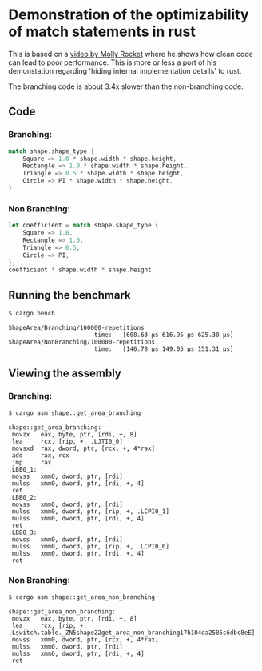 # Demonstration of the optimizability of match statements in rust

This is based on a [video by Molly Rocket](https://www.youtube.com/watch?v=tD5NrevFtbU&t=1214s) where he shows how clean code can lead to poor performance. This is more or less a port of his demonstation regarding 'hiding internal implementation details' to rust.

The branching code is about 3.4x slower than the non-branching code.

## Code

### Branching:

```rust
match shape.shape_type {
    Square => 1.0 * shape.width * shape.height,
    Rectangle => 1.0 * shape.width * shape.height,
    Triangle => 0.5 * shape.width * shape.height,
    Circle => PI * shape.width * shape.height,
}
```

### Non Branching:

```rust
let coefficient = match shape.shape_type {
    Square => 1.0,
    Rectangle => 1.0,
    Triangle => 0.5,
    Circle => PI,
};
coefficient * shape.width * shape.height
```

## Running the benchmark

```bash
$ cargo bench
```

```
ShapeArea/Branching/100000-repetitions
                        time:   [608.63 µs 616.95 µs 625.30 µs]
ShapeArea/NonBranching/100000-repetitions
                        time:   [146.78 µs 149.05 µs 151.31 µs]
```

## Viewing the assembly

### Branching:


```bash
$ cargo asm shape::get_area_branching
```

```assembly
shape::get_area_branching:
 movzx   eax, byte, ptr, [rdi, +, 8]
 lea     rcx, [rip, +, .LJTI0_0]
 movsxd  rax, dword, ptr, [rcx, +, 4*rax]
 add     rax, rcx
 jmp     rax
.LBB0_1:
 movss   xmm0, dword, ptr, [rdi]
 mulss   xmm0, dword, ptr, [rdi, +, 4]
 ret
.LBB0_2:
 movss   xmm0, dword, ptr, [rdi]
 mulss   xmm0, dword, ptr, [rip, +, .LCPI0_1]
 mulss   xmm0, dword, ptr, [rdi, +, 4]
 ret
.LBB0_3:
 movss   xmm0, dword, ptr, [rdi]
 mulss   xmm0, dword, ptr, [rip, +, .LCPI0_0]
 mulss   xmm0, dword, ptr, [rdi, +, 4]
 ret
```

### Non Branching:

```bash
$ cargo asm shape::get_area_non_branching
```

```assembly
shape::get_area_non_branching:
 movzx   eax, byte, ptr, [rdi, +, 8]
 lea     rcx, [rip, +, .Lswitch.table._ZN5shape22get_area_non_branching17h104da2585c6dbc8eE]
 movss   xmm0, dword, ptr, [rcx, +, 4*rax]
 mulss   xmm0, dword, ptr, [rdi]
 mulss   xmm0, dword, ptr, [rdi, +, 4]
 ret
```
